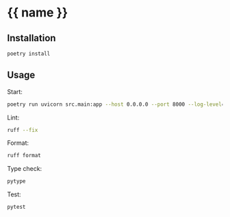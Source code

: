 # {{ name }}

## Installation

```bash
poetry install
```

## Usage

Start:

```bash
poetry run uvicorn src.main:app --host 0.0.0.0 --port 8000 --log-level=info --reload
```

Lint:

```bash
ruff --fix
```

Format:

```bash
ruff format
```

Type check:

```bash
pytype
```

Test:

```bash
pytest
```
